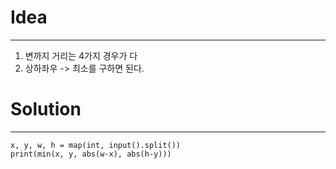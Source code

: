 # Idea
-----
1. 변까지 거리는 4가지 경우가 다
2. 상하좌우 -> 최소를 구하면 된다.

# Solution
----
````
x, y, w, h = map(int, input().split())
print(min(x, y, abs(w-x), abs(h-y)))
````

